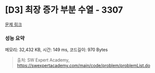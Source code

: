 # [D3] 최장 증가 부분 수열 - 3307 

[문제 링크](https://swexpertacademy.com/main/code/problem/problemDetail.do?contestProbId=AWBOKg-a6l0DFAWr) 

### 성능 요약

메모리: 32,432 KB, 시간: 149 ms, 코드길이: 970 Bytes



> 출처: SW Expert Academy, https://swexpertacademy.com/main/code/problem/problemList.do